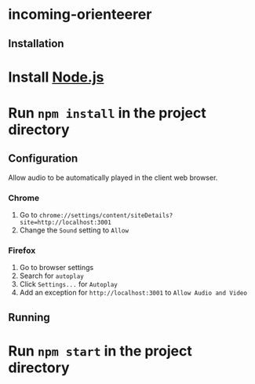 incoming-orienteerer
====================

Installation
------------
# Install [Node.js](https://nodejs.org/en/download/)
# Run `npm install` in the project directory

## Configuration
Allow audio to be automatically played in the client web browser.

### Chrome
1. Go to `chrome://settings/content/siteDetails?site=http://localhost:3001`
2. Change the `Sound` setting to `Allow`

### Firefox
1. Go to browser settings
2. Search for `autoplay`
3. Click `Settings...` for `Autoplay`
4. Add an exception for `http://localhost:3001` to `Allow Audio and Video`

Running
-------
# Run `npm start` in the project directory

